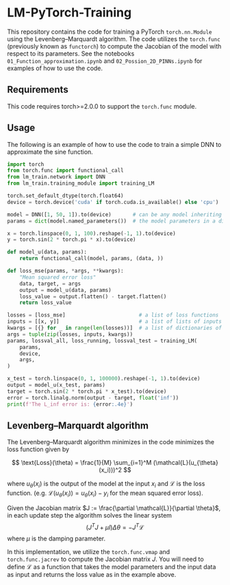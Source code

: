 # LM-PyTorch-Training

This repository contains the code for training a PyTorch `torch.nn.Module` using the Levenberg–Marquardt algorithm.
The code utilizes the `torch.func` (previously known as `functorch`) to compute the Jacobian of the model with respect to its parameters.
See the notebooks `01_Function_approximation.ipynb` and `02_Possion_2D_PINNs.ipynb` for examples of how to use the code.

## Requirements

This code requires torch>=2.0.0 to support the `torch.func` module.

## Usage

The following is an example of how to use the code to train a simple DNN to approximate the sine function.

```python
import torch
from torch.func import functional_call
from lm_train.network import DNN
from lm_train.training_module import training_LM

torch.set_default_dtype(torch.float64)
device = torch.device('cuda' if torch.cuda.is_available() else 'cpu')

model = DNN([1, 50, 1]).to(device)       # can be any model inheriting from torch.nn.Module
params = dict(model.named_parameters())  # the model parameters in a dictionary

x = torch.linspace(0, 1, 100).reshape(-1, 1).to(device)
y = torch.sin(2 * torch.pi * x).to(device)

def model_u(data, params):
    return functional_call(model, params, (data, )) 

def loss_mse(params, *args, **kwargs):
    "Mean squared error loss"
    data, target, = args
    output = model_u(data, params)
    loss_value = output.flatten() - target.flatten()
    return loss_value

losses = [loss_mse]                        # a list of loss functions
inputs = [[x, y]]                          # a list of lists of inputs for each loss function
kwargs = [{} for _ in range(len(losses))]  # a list of dictionaries of keyword arguments for each loss function
args = tuple(zip(losses, inputs, kwargs))  
params, lossval_all, loss_running, lossval_test = training_LM(
    params,
    device,
    args,
)

x_test = torch.linspace(0, 1, 100000).reshape(-1, 1).to(device)
output = model_u(x_test, params)
target = torch.sin(2 * torch.pi * x_test).to(device)
error = torch.linalg.norm(output - target, float('inf'))
print(f'The L_inf error is: {error:.4e}')
```

## Levenberg–Marquardt algorithm

The Levenberg–Marquardt algorithm minimizes in the code minimizes the loss function given by

$$ \text{Loss}(\theta) = \frac{1}{M} \sum_{i=1}^M (\mathcal{L}(u_{\theta}(x_i)))^2 $$

where $u_{\theta}(x_i)$ is the output of the model at the input $x_i$ and $\mathcal{L}$ is the loss function. (e.g. $\mathcal{L}(u_{\theta}(x_i)) = u_{\theta}(x_i) - y_i$ for the mean squared error loss).

Given the Jacobian matrix $J := \frac{\partial \mathcal{L}}{\partial \theta}$, in each update step the algorithm solves the linear system
$$ (J^T J + \mu I) \Delta \theta = -J^T \mathcal{L} $$
where $\mu$ is the damping parameter.

In this implementation, we utilize the `torch.func.vmap` and `torch.func.jacrev` to compute the Jacobian matrix $J$. You will need to define $\mathcal{L}$ as a function that takes the model parameters and the input data as input and returns the loss value as in the example above.